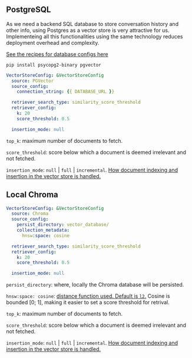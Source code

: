 ## PostgreSQL

As we need a backend SQL database to store conversation history and other info, using Postgres as a vector store is very attractive for us. Implementeing all this functionalities using the same technology reduces deployment overhead and complexity.

[See the recipes for database configs here](recipe_databases_configs.md)

```shell
pip install psycopg2-binary pgvector
```

```yaml
VectorStoreConfig: &VectorStoreConfig
  source: PGVector
  source_config:
    connection_string: {{ DATABASE_URL }}

  retriever_search_type: similarity_score_threshold
  retriever_config:
    k: 20
    score_threshold: 0.5

  insertion_mode: null
```

`top_k`: maximum number of documents to fetch.

`score_threshold`: score below which a document is deemed irrelevant and not fetched.

`insertion_mode`: `null` | `full` | `incremental`. [How document indexing and insertion in the vector store is handled.](https://python.langchain.com/docs/modules/data_connection/indexing#deletion-modes)


## Local Chroma

```yaml
VectorStoreConfig: &VectorStoreConfig
  source: Chroma
  source_config:
    persist_directory: vector_database/
    collection_metadata:
      hnsw:space: cosine

  retriever_search_type: similarity_score_threshold
  retriever_config:
    k: 20
    score_threshold: 0.5

  insertion_mode: null
```

`persist_directory`: where, locally the Chroma database will be persisted.

`hnsw:space: cosine`: [distance function used. Default is `l2`.](https://docs.trychroma.com/usage-guide#changing-the-distance-function) Cosine is bounded [0; 1], making it easier to set a score threshold for retrival.

`top_k`: maximum number of documents to fetch.

`score_threshold`: score below which a document is deemed irrelevant and not fetched.

`insertion_mode`: `null` | `full` | `incremental`. [How document indexing and insertion in the vector store is handled.](https://python.langchain.com/docs/modules/data_connection/indexing#deletion-modes)

